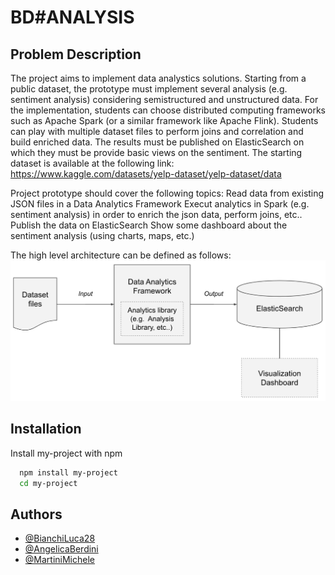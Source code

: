 # BD#ANALYSIS
## Problem Description

The project aims to implement data analystics solutions. Starting from a public dataset, the prototype must implement several analysis (e.g. sentiment analysis) considering semistructured and unstructured data. For the implementation, students can choose distributed computing frameworks such as Apache Spark (or a similar framework like Apache Flink). Students can play with multiple dataset files to perform joins and correlation and build enriched data.
The results must be published on ElasticSearch on which they must be provide basic views on the sentiment.
The starting dataset is available at the following link:
https://www.kaggle.com/datasets/yelp-dataset/yelp-dataset/data

Project prototype should cover the following topics:
Read data from existing JSON files in a Data Analytics Framework
Execut analytics in Spark (e.g. sentiment analysis) in order to enrich the json data, perform joins, etc.. 
Publish the data on ElasticSearch
Show some dashboard about the sentiment analysis (using charts, maps, etc.)

The high level architecture can be defined as follows:
![alt text](https://github.com/AngelicaBerdini/BD-ANALYSIS-TBDM/blob/main/SoftwareArchitecture.png?raw=true)
## Installation

Install my-project with npm

```bash
  npm install my-project
  cd my-project
```
    
## Authors

- [@BianchiLuca28](https://github.com/BianchiLuca28)
- [@AngelicaBerdini](https://github.com/AngelicaBerdini)
- [@MartiniMichele](https://github.com/MartiniMichele)
